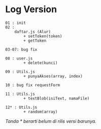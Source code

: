 # Log Version

```
01 : init
02 :
    daftar.js (Alur)
        + setToken(token)
        + getToken

03-07: bug fix        

08 : user.js
        + delete(kunci)

09 : Utils.js
        + punyaAkses(array, index)

10 : bug fix requestForm

11 : Utils.js
        + textBlob(isiText, namaFile)

12* : Utils.js
        + random(array)
```

_Tanda * berarti belum di rilis versi barunya._